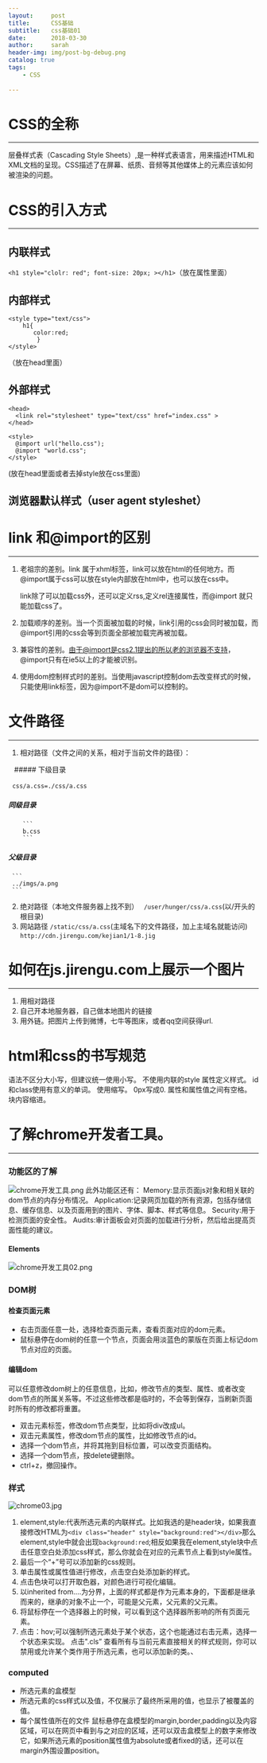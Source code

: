 ```yaml
---
layout:     post
title:      CSS基础
subtitle:   css基础01
date:       2018-03-30
author:     sarah
header-img: img/post-bg-debug.png
catalog: true
tags:
    - CSS
    
---
```

# CSS的全称
***
层叠样式表（Cascading Style Sheets）,是一种样式表语言，用来描述HTML和XML文档的呈现。CSS描述了在屏幕、纸质、音频等其他媒体上的元素应该如何被渲染的问题。

# CSS的引入方式
***
## 内联样式
`<h1 style="clolr: red"; font-size: 20px; ></h1>`（放在属性里面）

## 内部样式

```
<style type="text/css">
    h1{
       color:red;
        }
</style>
```
（放在head里面）

## 外部样式

```
<head>
  <link rel="stylesheet" type="text/css" href="index.css" >
</head>
```

```
<style>
  @import url("hello.css");
  @import "world.css";
</style>
```

(放在head里面或者去掉style放在css里面)

## 浏览器默认样式（user agent styleshet）
# link 和@import的区别
***
1. 老祖宗的差别。link 属于xhml标签，link可以放在html的任何地方。而@import属于css可以放在style内部放在html中，也可以放在css中。

    link除了可以加载css外，还可以定义rss,定义rel连接属性，而@import
     就只能加载css了。

2. 加载顺序的差别。当一个页面被加载的时候，link引用的css会同时被加载，而@import引用的css会等到页面全部被加载完再被加载。
3. 兼容性的差别。由于@import是css2.1提出的所以老的浏览器不支持，@import只有在ie5以上的才能被识别。
4. 使用dom控制样式时的差别。当使用javascript控制dom去改变样式的时候，只能使用link标签，因为@import不是dom可以控制的。

# 文件路径
***
1. 相对路径（文件之间的关系，相对于当前文件的路径）：

    ##### 下级目录
    
      ```
      css/a.css=./css/a.css
      ```
        
   ##### 同级目录
   
        ```
        b.css
        ```
   ##### 父级目录
   
     ```
     ../imgs/a.png
     ```
     
2. 绝对路径（本地文件服务器上找不到）
  ` /user/hunger/css/a.css`(以/开头的根目录)
3. 网站路径
 `/static/css/a.css`(主域名下的文件路径，加上主域名就能访问)
`http://cdn.jirengu.com/kejian1/1-8.jig`

# 如何在js.jirengu.com上展示一个图片
***
1.  用相对路径
2. 自己开本地服务器，自己做本地图片的链接
3. 用外链。把图片上传到微博，七牛等图床，或者qq空间获得url.

# html和css的书写规范
语法不区分大小写，但建议统一使用小写。
不使用内联的style 属性定义样式。
id和class使用有意义的单词。
使用缩写。
0px写成0.
属性和属性值之间有空格。
块内容缩进。

# 了解chrome开发者工具。
***
### 功能区的了解
![chrome开发工具.png](http://upload-images.jianshu.io/upload_images/4588809-fcd69520123dd88e.png?imageMogr2/auto-orient/strip%7CimageView2/2/w/1240)
此外功能区还有：
Memory:显示页面js对象和相关联的dom节点的内存分布情况。
Application:记录网页加载的所有资源，包括存储信息、缓存信息、以及页面用到的图片、字体、脚本、样式等信息。
Security:用于检测页面的安全性。
Audits:审计面板会对页面的加载进行分析，然后给出提高页面性能的建议。
#### Elements

![chrome开发工具02.png](http://upload-images.jianshu.io/upload_images/4588809-61414c3729cf0f68.png?imageMogr2/auto-orient/strip%7CimageView2/2/w/1240)

### DOM树
  #### 检查页面元素
  
- 右击页面任意一处，选择检查页面元素，查看页面对应的dom元素。
- 鼠标悬停在dom树的任意一个节点，页面会用淡蓝色的蒙版在页面上标记dom节点对应的页面。

#### 编辑dom

可以任意修改dom树上的任意信息，比如，修改节点的类型、属性、或者改变dom节点的所属关系等。不过这些修改都是临时的，不会等到保存，当刷新页面时所有的修改都将重置。

- 双击元素标签，修改dom节点类型，比如将div改成ul。
- 双击元素属性，修改dom节点的属性，比如修改节点的id。
- 选择一个dom节点，并将其拖到目标位置，可以改变页面结构。
- 选择一个dom节点，按delete键删除。
- ctrl+z，撤回操作。

### 样式

![chrome03.jpg](http://upload-images.jianshu.io/upload_images/4588809-0ff4d230245caaf0.jpg?imageMogr2/auto-orient/strip%7CimageView2/2/w/1240)
1. element,style:代表所选元素的内联样式。比如我选的是header块，如果我直接修改HTML为`<div class="header" style="background:red"></div>`那么element,style中就会出现`background:red`;相反如果我在element,style块中点击任意空白处添加css样式，那么你就会在对应的元素节点上看到style属性。
2. 最后一个“+”号可以添加新的css规则。
3. 单击属性或属性值进行修改，点击空白处添加新的样式。
4. 点击色块可以打开取色器，对颜色进行可视化编辑。
5. 以inherited from....为分界，上面的样式都是作为元素本身的，下面都是继承而来的，继承的对象不止一个，可能是父元素，父元素的父元素。
6. 将鼠标停在一个选择器上的时候，可以看到这个选择器所影响的所有页面元素。
7. 点击：hov;可以强制所选元素处于某个状态，这个也能通过右击元素，选择一个状态来实现。
  点击".cls” 查看所有与当前元素直接相关的样式规则，你可以禁用或允许某个类作用于所选元素，也可以添加新的类。、

### computed
- 所选元素的盒模型
- 所选元素的css样式以及值，不仅展示了最终所采用的值，也显示了被覆盖的值。
- 每个属性值所在的文件
鼠标悬停在盒模型的margin,border,padding以及内容区域，可以在网页中看到与之对应的区域，还可以双击盒模型上的数字来修改它，如果所选元素的position属性值为absolute或者fixed的话，还可以在margin外围设置position。
